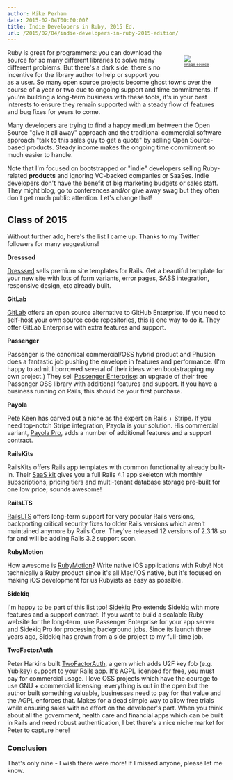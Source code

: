 ```yaml
---
author: Mike Perham
date: 2015-02-04T00:00:00Z
title: Indie Developers in Ruby, 2015 Ed.
url: /2015/02/04/indie-developers-in-ruby-2015-edition/
---
```


<figure style="float:right">
  <img src="/wp-content/uploads/2015/02/indie.png"/>
  <figcaption style="font-size: xx-small"><a style="float: right" href="http://michaeljholley.com/2014/09/02/self-publishing-or-indie-publishing/">image source</a></figcaption>
</figure>

Ruby is great for programmers: you can download the source for so many different libraries to solve many different problems.
But there's a dark side: there's no incentive for the library author to help or support you as a user.
So many open source projects become ghost towns over the course of a year or two due to ongoing support and time commitments.
If you're building a long-term business with these tools, it's in your best interests to ensure they remain
supported with a steady flow of features and bug fixes for years to come.

Many developers are trying to find a happy medium between the Open Source "give it all away" approach
and the traditional commercial software approach "talk to this sales guy to get a quote" by selling Open Source-based
products.  Steady income makes the ongoing time commitment so much easier to handle.

Note that I'm focused on bootstrapped or "indie" developers selling Ruby-related **products** and ignoring VC-backed companies or
SaaSes.  Indie developers don't have the benefit of big marketing budgets or sales staff.
They might blog, go to conferences and/or give away swag but they often don't get much public attention.
Let's change that!

## Class of 2015

Without further ado, here's the list I came up.  Thanks to my Twitter followers for many suggestions!

**Dresssed**

[Dresssed](https://dresssed.com/themes/gimlet) sells premium site templates for Rails.  Get a beautiful template for
your new site with lots of form variants, error pages, SASS integration, responsive design, etc already built.

**GitLab**

[GitLab](https://about.gitlab.com/pricing/) offers an open source alternative to GitHub Enterprise.  If you
need to self-host your own source code repositories, this is one way to do it.  They offer GitLab Enterprise
with extra features and support.

**Passenger**

Passenger is the canonical commercial/OSS hybrid product and Phusion does a fantastic job pushing the envelope in features
and performance.  (I'm happy to admit I borrowed several of their ideas when bootstrapping my own project.)
They sell [Passenger Enterprise](https://www.phusionpassenger.com/enterprise): an upgrade of their free
Passenger OSS library with additional features and support.  If you have a business running on Rails,
this should be your first purchase.

**Payola**

Pete Keen has carved out a niche as the expert on Rails + Stripe.  If you need top-notch Stripe integration,
Payola is your solution.  His commercial variant, [Payola Pro](https://www.payola.io/pro), adds a number
of additional features and a support contract.

**RailsKits**

RailsKits offers Rails app templates with common functionality already built-in.  Their [SaaS kit](https://railskits.com/saas/)
gives you a full Rails 4.1 app skeleton with monthly subscriptions, pricing tiers and multi-tenant database storage pre-built
for one low price; sounds awesome!

**RailsLTS**

[RailsLTS](https://railslts.com/) offers long-term support for very popular Rails versions, backporting critical security fixes to
older Rails versions which aren't maintained anymore by Rails Core.  They've released 12 versions of
2.3.18 so far and will be adding Rails 3.2 support soon.

**RubyMotion**

How awesome is [RubyMotion](http://www.rubymotion.com/buy/)?  Write native iOS applications with Ruby!  Not technically a Ruby product
since it's all Mac/iOS native, but it's focused on making iOS development for us Rubyists as easy as possible.

**Sidekiq**

I'm happy to be part of this list too!  [Sidekiq Pro](http://sidekiq.org/) extends Sidekiq with more features and a support contract.
If you want to build a scalable Ruby website for the long-term, use Passenger Enterprise for your app server and Sidekiq Pro for
processing background jobs.  Since its launch three years ago, Sidekiq has grown from a side project to my full-time job.

**TwoFactorAuth**

Peter Harkins built [TwoFactorAuth](https://www.twofactorauth.io/), a gem which adds U2F key fob (e.g. Yubikey) support to your Rails app.  It's AGPL
licensed for free, you must pay for commercial usage.  I love OSS projects which have the courage to use GNU + commercial licensing: everything is out
in the open but the author built something valuable, businesses need to pay for that value and the AGPL enforces that.  Makes for a dead simple way
to allow free trials while ensuring sales with no effort on the developer's part.  When you think about all the government, health care and financial
apps which can be built in Rails and need robust authentication, I bet there's a nice niche market for Peter to capture here!

### Conclusion

That's only nine - I wish there were more!  If I missed anyone, please let me know.
